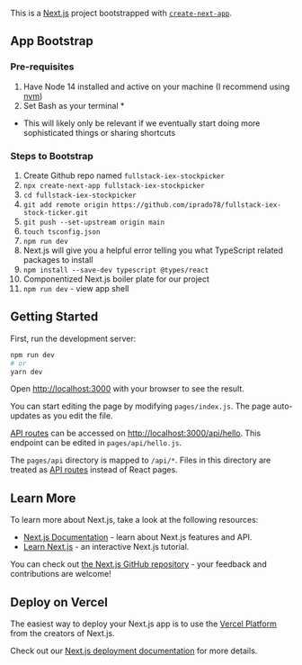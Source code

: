 This is a [Next.js](https://nextjs.org/) project bootstrapped with [`create-next-app`](https://github.com/vercel/next.js/tree/canary/packages/create-next-app).

## App Bootstrap

### Pre-requisites

1. Have Node 14 installed and active on your machine (I recommend using [nvm](https://github.com/nvm-sh/nvm))
2. Set Bash as your terminal \*

- This will likely only be relevant if we eventually start doing more sophisticated things or sharing shortcuts

### Steps to Bootstrap

1. Create Github repo named `fullstack-iex-stockpicker`
2. `npx create-next-app fullstack-iex-stockpicker`
3. `cd fullstack-iex-stockpicker`
4. `git add remote origin https://github.com/iprado78/fullstack-iex-stock-ticker.git`
5. `git push --set-upstream origin main`
6. `touch tsconfig.json`
7. `npm run dev`
8. Next.js will give you a helpful error telling you what TypeScript related packages to install
9. `npm install --save-dev typescript @types/react`
10. Componentized Next.js boiler plate for our project
11. `npm run dev` - view app shell

## Getting Started

First, run the development server:

```bash
npm run dev
# or
yarn dev
```

Open [http://localhost:3000](http://localhost:3000) with your browser to see the result.

You can start editing the page by modifying `pages/index.js`. The page auto-updates as you edit the file.

[API routes](https://nextjs.org/docs/api-routes/introduction) can be accessed on [http://localhost:3000/api/hello](http://localhost:3000/api/hello). This endpoint can be edited in `pages/api/hello.js`.

The `pages/api` directory is mapped to `/api/*`. Files in this directory are treated as [API routes](https://nextjs.org/docs/api-routes/introduction) instead of React pages.

## Learn More

To learn more about Next.js, take a look at the following resources:

- [Next.js Documentation](https://nextjs.org/docs) - learn about Next.js features and API.
- [Learn Next.js](https://nextjs.org/learn) - an interactive Next.js tutorial.

You can check out [the Next.js GitHub repository](https://github.com/vercel/next.js/) - your feedback and contributions are welcome!

## Deploy on Vercel

The easiest way to deploy your Next.js app is to use the [Vercel Platform](https://vercel.com/new?utm_medium=default-template&filter=next.js&utm_source=create-next-app&utm_campaign=create-next-app-readme) from the creators of Next.js.

Check out our [Next.js deployment documentation](https://nextjs.org/docs/deployment) for more details.
